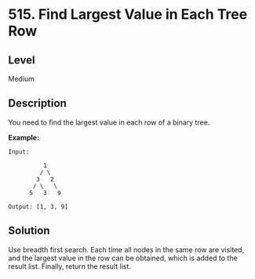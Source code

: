 # 515. Find Largest Value in Each Tree Row
## Level
Medium

## Description
You need to find the largest value in each row of a binary tree.

**Example:**
```
Input: 

          1
         / \
        3   2
       / \   \  
      5   3   9 

Output: [1, 3, 9]
```

## Solution
Use breadth first search. Each time all nodes in the same row are visited, and the largest value in the row can be obtained, which is added to the result list. Finally, return the result list.
